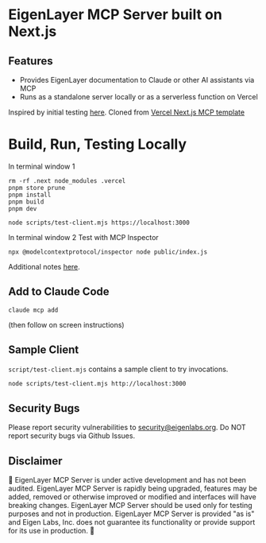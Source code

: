 # EigenLayer MCP Server built on Next.js


## Features

- Provides EigenLayer documentation to Claude or other AI assistants via MCP
- Runs as a standalone server locally or as a serverless function on Vercel

Inspired by initial testing [here](https://x.com/dabit3/status/1902502245855383724).
Cloned from [Vercel Next.js MCP template](https://vercel.com/templates/next.js/model-context-protocol-mcp-with-next-js)



# Build, Run, Testing Locally

In terminal window 1
```
rm -rf .next node_modules .vercel
pnpm store prune
pnpm install
pnpm build
pnpm dev

node scripts/test-client.mjs https://localhost:3000
```

In terminal window 2
Test with MCP Inspector
```
npx @modelcontextprotocol/inspector node public/index.js
```
Additional notes [here](https://github.com/modelcontextprotocol/inspector).


## Add to Claude Code

```
claude mcp add
```
(then follow on screen instructions)

## Sample Client

`script/test-client.mjs` contains a sample client to try invocations.

```sh
node scripts/test-client.mjs http://localhost:3000
```


## Security Bugs
Please report security vulnerabilities to security@eigenlabs.org. Do NOT report security bugs via Github Issues.

## Disclaimer
🚧 EigenLayer MCP Server is under active development and has not been audited. EigenLayer MCP Server is rapidly being upgraded, features may be added, removed or otherwise improved or modified and interfaces will have breaking changes. EigenLayer MCP Server should be used only for testing purposes and not in production. EigenLayer MCP Server is provided "as is" and Eigen Labs, Inc. does not guarantee its functionality or provide support for its use in production. 🚧



